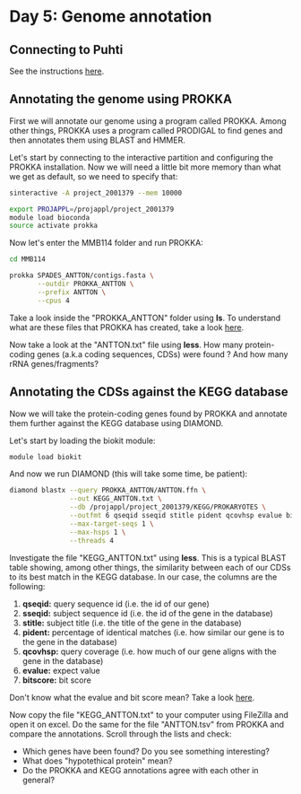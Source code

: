 # Day 5: Genome annotation

## Connecting to Puhti

See the instructions [here](https://github.com/igorspp/MMB-114/blob/master/01-UNIX-and-CSC.md#connecting-to-puhti).

## Annotating the genome using PROKKA

First we will annotate our genome using a program called PROKKA. Among other things, PROKKA uses a program called PRODIGAL to find genes and then annotates them using BLAST and HMMER.  

Let's start by connecting to the interactive partition and configuring the PROKKA installation. Now we will need a little bit more memory than what we get as default, so we need to specify that:

```bash
sinteractive -A project_2001379 --mem 10000

export PROJAPPL=/projappl/project_2001379
module load bioconda
source activate prokka
```

Now let's enter the MMB114 folder and run PROKKA:

```bash
cd MMB114

prokka SPADES_ANTTON/contigs.fasta \
       --outdir PROKKA_ANTTON \
       --prefix ANTTON \
       --cpus 4
```

Take a look inside the "PROKKA_ANTTON" folder using **ls**. To understand what are these files that PROKKA has created, take a look [here](https://github.com/tseemann/prokka#output-files).

Now take a look at the "ANTTON.txt" file using **less**. How many protein-coding genes (a.k.a coding sequences, CDSs) were found ? And how many rRNA genes/fragments?

## Annotating the CDSs against the KEGG database

Now we will take the protein-coding genes found by PROKKA and annotate them further against the KEGG database using DIAMOND.  

Let's start by loading the biokit module:

```bash
module load biokit
```

And now we run DIAMOND (this will take some time, be patient):

```bash
diamond blastx --query PROKKA_ANTTON/ANTTON.ffn \
               --out KEGG_ANTTON.txt \
               --db /projappl/project_2001379/KEGG/PROKARYOTES \
               --outfmt 6 qseqid sseqid stitle pident qcovhsp evalue bitscore \
               --max-target-seqs 1 \
               --max-hsps 1 \
               --threads 4
```

Investigate the file "KEGG_ANTTON.txt" using **less**. This is a typical BLAST table showing, among other things, the similarity between each of our CDSs to its best match in the KEGG database. In our case, the columns are the following:

1. **qseqid:** query sequence id (i.e. the id of our gene)
2. **sseqid:** subject sequence id (i.e. the id of the gene in the database)
3. **stitle:** subject title (i.e. the title of the gene in the database)
4. **pident:** percentage of identical matches (i.e. how similar our gene is to the gene in the database)
5. **qcovhsp:** query coverage (i.e. how much of our gene aligns with the gene in the database)
6. **evalue:** expect value
7. **bitscore:** bit score

Don't know what the evalue and bit score mean? Take a look [here](https://sites.google.com/site/wiki4metagenomics/tools/blast/evalue).

Now copy the file "KEGG_ANTTON.txt" to your computer using FileZilla and open it on excel. Do the same for the file "ANTTON.tsv" from PROKKA and compare the annotations. Scroll through the lists and check:
* Which genes have been found? Do you see something interesting?
* What does "hypotethical protein" mean?
* Do the PROKKA and KEGG annotations agree with each other in general?
